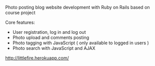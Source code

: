 Photo posting blog website development with Ruby on Rails based on course project

Core features:
* User registration, log in and log out
* Photo upload and comments posting
* Photo tagging with JavaScript ( only available to logged in users )
* Photo search with JavaScript and AJAX

http://littlefire.herokuapp.com/
